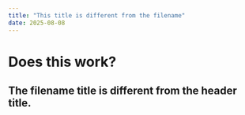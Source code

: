 ```yaml
---
title: "This title is different from the filename"
date: 2025-08-08
---
```


# Does this work?
## The filename title is different from the header title.
